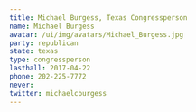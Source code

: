 ```yaml
---
title: Michael Burgess, Texas Congressperson
name: Michael Burgess
avatar: /ui/img/avatars/Michael_Burgess.jpg
party: republican
state: texas
type: congressperson
lasthall: 2017-04-22
phone: 202-225-7772
never: 
twitter: michaelcburgess
---
```

